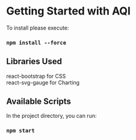 # Getting Started with AQI

To install please execute:

### `npm install --force`

## Libraries Used

react-bootstrap for CSS<br />
react-svg-gauge for Charting

## Available Scripts

In the project directory, you can run:

### `npm start`